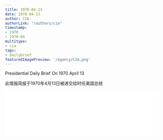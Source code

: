 ```yaml
---
title: 1970-04-13
date: 1970-04-13
author: CIA 
authorLink: "/authors/cia"
timestamp: 
- 1970
- 1970-04
multitype: 
- cia
tags: 
- dailybrief
featuredImagePreview: '/agency/CIA.png'
---
```



Presidential Daily Brief On 1970 April 13

此情报简报于1970年4月13日被递交给时任美国总统

<!--more-->





<div id="over" style="width:100%; overflow:hidden"> <iframe id="sFrame" name="sFrame" frameborder="no" border="0"  allowfullscreen marginwidth="0" scrolling="no" src = " /CIA/1970-04-13.html "  style = " position:absulute; width: 806px; top: 300;" > </iframe> </div>
